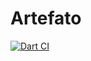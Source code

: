 # Artefato

[![Dart CI](https://github.com/Leo18ss/artefato_front/actions/workflows/dart.yml/badge.svg)](https://github.com/Leo18ss/artefato_front/actions/workflows/dart.yml)

